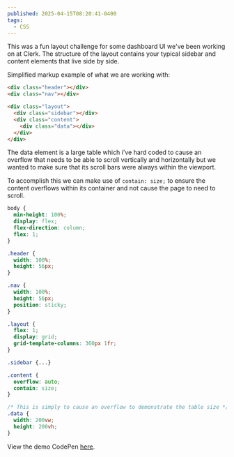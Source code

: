 ```yaml
---
published: 2025-04-15T08:20:41-0400
tags:
  - CSS
---
```


This was a fun layout challenge for some dashboard UI we've been working on at Clerk. The structure of the layout contains your typical sidebar and content elements that live side by side.

Simplified markup example of what we are working with:

```html
<div class="header"></div>
<div class="nav"></div>

<div class="layout">
  <div class="sidebar"></div>
  <div class="content">
    <div class="data"></div>
  </div>
</div>
```

The data element is a large table which i've hard coded to cause an overflow that needs to be able to scroll vertically and horizontally but we wanted to make sure that its scroll bars were always within the viewport.

To accomplish this we can make use of `contain: size;` to ensure the content overflows within its container and not cause the page to need to scroll.

```css {29}
body {
  min-height: 100%;
  display: flex;
  flex-direction: column;
  flex: 1;
}

.header {
  width: 100%;
  height: 56px;
}

.nav {
  width: 100%;
  height: 56px;
  position: sticky;
}

.layout {
  flex: 1;
  display: grid;
  grid-template-columns: 360px 1fr;
}

.sidebar {...}

.content {
  overflow: auto;
  contain: size;
}

/* This is simply to cause an overflow to demonstrate the table size */
.data {
  width: 200vw;
  height: 200vh;
}
```

View the demo CodePen [here](https://codepen.io/alexcarpenter/pen/emmOLoN?editors=0100).
